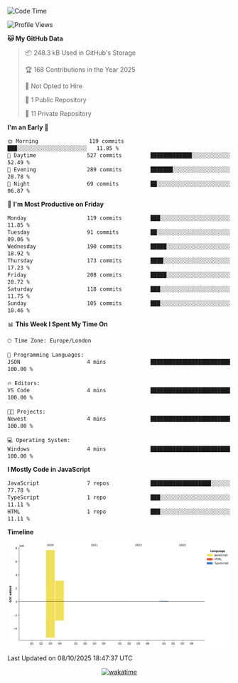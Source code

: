 <!--START_SECTION:waka-->
![Code Time](http://img.shields.io/badge/Code%20Time-159%20hrs%202%20mins-blue)

![Profile Views](http://img.shields.io/badge/Profile%20Views-0-blue)

**🐱 My GitHub Data** 

> 📦 248.3 kB Used in GitHub's Storage 
 > 
> 🏆 168 Contributions in the Year 2025
 > 
> 🚫 Not Opted to Hire
 > 
> 📜 1 Public Repository 
 > 
> 🔑 11 Private Repository 
 > 
**I'm an Early 🐤** 

```text
🌞 Morning                119 commits         ███░░░░░░░░░░░░░░░░░░░░░░   11.85 % 
🌆 Daytime                527 commits         █████████████░░░░░░░░░░░░   52.49 % 
🌃 Evening                289 commits         ███████░░░░░░░░░░░░░░░░░░   28.78 % 
🌙 Night                  69 commits          ██░░░░░░░░░░░░░░░░░░░░░░░   06.87 % 
```
📅 **I'm Most Productive on Friday** 

```text
Monday                   119 commits         ███░░░░░░░░░░░░░░░░░░░░░░   11.85 % 
Tuesday                  91 commits          ██░░░░░░░░░░░░░░░░░░░░░░░   09.06 % 
Wednesday                190 commits         █████░░░░░░░░░░░░░░░░░░░░   18.92 % 
Thursday                 173 commits         ████░░░░░░░░░░░░░░░░░░░░░   17.23 % 
Friday                   208 commits         █████░░░░░░░░░░░░░░░░░░░░   20.72 % 
Saturday                 118 commits         ███░░░░░░░░░░░░░░░░░░░░░░   11.75 % 
Sunday                   105 commits         ███░░░░░░░░░░░░░░░░░░░░░░   10.46 % 
```


📊 **This Week I Spent My Time On** 

```text
🕑︎ Time Zone: Europe/London

💬 Programming Languages: 
JSON                     4 mins              █████████████████████████   100.00 % 

🔥 Editors: 
VS Code                  4 mins              █████████████████████████   100.00 % 

🐱‍💻 Projects: 
Newest                   4 mins              █████████████████████████   100.00 % 

💻 Operating System: 
Windows                  4 mins              █████████████████████████   100.00 % 
```

**I Mostly Code in JavaScript** 

```text
JavaScript               7 repos             ███████████████████░░░░░░   77.78 % 
TypeScript               1 repo              ███░░░░░░░░░░░░░░░░░░░░░░   11.11 % 
HTML                     1 repo              ███░░░░░░░░░░░░░░░░░░░░░░   11.11 % 
```



**Timeline**

![Lines of Code chart](https://raw.githubusercontent.com/KvasirDeer/KvasirDeer/master/assets/bar_graph.png)


 Last Updated on 08/10/2025 18:47:37 UTC
<!--END_SECTION:waka-->
<div align="center">
  <a href="https://wakatime.com/badge/user/9c5900a6-7863-42dc-bc47-478d4f2204b8/project/94e8febe-0315-47ec-b0f9-666d8a61decd"><img src="https://wakatime.com/badge/user/9c5900a6-7863-42dc-bc47-478d4f2204b8/project/94e8febe-0315-47ec-b0f9-666d8a61decd.svg" alt="wakatime"></a>
</div>
